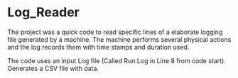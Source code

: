# Log_Reader
The project was a quick code to read specific lines of a elaborate logging file generated by a machine. The machine performs several physical actions and the log records them with time stamps and duration used.

The code uses an input Log file (Called Run.Log in Line 8 from code start). Generates a CSV file with data. 
